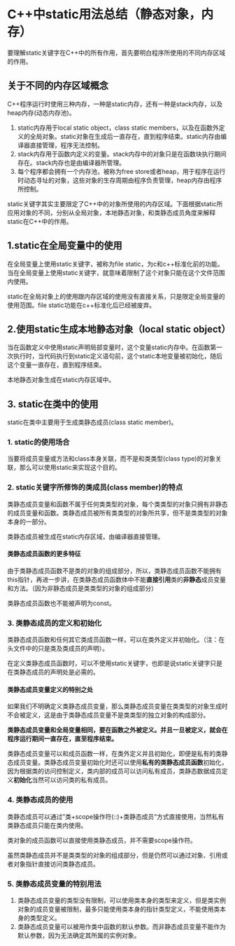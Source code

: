 # C++中static用法总结（静态对象，内存）

要理解static关键字在C++中的所有作用，首先要明白程序所使用的不同内存区域的作用。

## 关于不同的内存区域概念
C++程序运行时使用三种内存，一种是static内存，还有一种是stack内存，以及heap内存(动态内存池)。

1. static内存用于local static object，class static members，以及在函数外定义的全局对象。static对象在生成后一直存在，直到程序结束。static内存由编译器直接管理，程序无法控制。
2. stack内存用于函数内定义的变量。stack内存中的对象只是在函数块执行期间存在。stack内存也是由编译器所管理。
3. 每个程序都会拥有一个内存池，被称为free store或者heap，用于程序在运行时动态寻址的对象，这些对象的生存周期由程序负责管理，heap内存由程序所控制。

static关键字其实主要限定了C++中的对象所使用的内存区域。下面根据static所应用对象的不同，分别从全局对象，本地静态对象，和类静态成员角度来解释static在C++中的作用。

## 1.static在全局变量中的使用
在全局变量上使用static关键字，被称为file static，为c和c++标准化前的功能。当在全局变量上使用static关键字，就意味着限制了这个对象只能在这个文件范围内使用。

static在全局对象上的使用跟内存区域的使用没有直接关系，只是限定全局变量的使用范围。file static功能在c++标准化后已经被废弃。

## 2.使用static生成本地静态对象（local static object）
当在函数定义中使用static声明局部变量时，这个变量static内存中。在函数第一次执行时，当代码执行到static定义语句前，这个static本地变量被初始化，随后这个变量一直存在，直到程序结束。

本地静态对象生成在static内存区域中。

## 3. static在类中的使用
static在类中主要用于生成类静态成员(class static member)。
### 1. static的使用场合
当要将成员变量或方法和class本身关联，而不是和类类型(class type)的对象关联，那么可以使用static来实现这个目的。

### 2. static关键字所修饰的类成员(class member)的特点
类静态成员变量和函数不属于任何类类型的对象，每个类类型的对象只拥有非静态的成员变量和函数。类静态成员被所有类类型的对象所共享，但不是类类型的对象本身的一部分。

类静态成员被生成在static内存区域，由编译器直接管理。

#### 类静态成员函数的更多特征
由于类静态成员函数不是类的对象的组成部分，所以，类静态成员函数不能拥有this指针，再进一步讲，在类静态成员函数体中不能**直接引用**类的**非静态**成员变量和方法。（因为非静态成员是类类型的对象的组成部分）

类静态成员函数也不能被声明为const。

### 3. 类静态成员的定义和初始化
类静态成员函数和任何其它类成员函数一样，可以在类外定义并初始化。（注：在头文件中的只是类及类成员的声明）。

在定义类静态成员函数时，可以不使用static关键字，也即是说static关键字只是在类静态成员的声明处是必需的。

#### 类静态成员变量定义的特别之处
如果我们不明确定义类静态成员变量，那么类静态成员变量在类类型的对象生成时不会被定义，这是由于类静态成员变量不是类类型的独立对象的构成部分。

**类静态成员变量和全局变量相同，要在函数之外被定义。并且一旦被定义，就会在程序运行期间一直存在，直至程序结束。**

类静态成员变量可以和成员函数一样，在类外定义并且初始化，即便是私有的类静态成员变量。类静态成员变量初始化时还可以使用**私有的类静态成员函数**初始化，因为根据类的访问控制定义，类内部的成员可以访问私有成员，类静态数据成员定义**初始化**当然可以访问类的私有成员。

### 4. 类静态成员的使用
类静态成员可以通过”类+scope操作符(::)+类静态成员“方式直接使用，当然私有类静态成员只能在类内使用。

类对象的成员函数可以直接使用类静态成员，并不需要scope操作符。

虽然类静态成员并不是类类型的对象的组成部分，但是仍然可以通过对象、引用或者对象指针直接访问类静态成员。

### 5. 类静态成员变量的特别用法

1.  类静态成员变量的类型没有限制，可以使用类本身的类型来定义，但是类实例对象的成员变量被限制，最多只能使用类本身的指针类型定义，不能使用类本身的类型定义。
2. 类静态成员变量可以被用作类中函数的默认参数。而非静态成员变量不能作为默认参数，因为无法确定其所属的实例对象。




